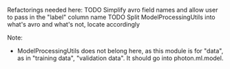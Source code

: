 Refactorings needed here:
TODO Simplify avro field names and allow user to pass in the "label" column name
TODO Split ModelProcessingUtils into what's avro and what's not, locate accordingly

Note:
- ModelProcessingUtils does not belong here, as this module is for "data", as in "training data", "validation data". It
should go into photon.ml.model.
